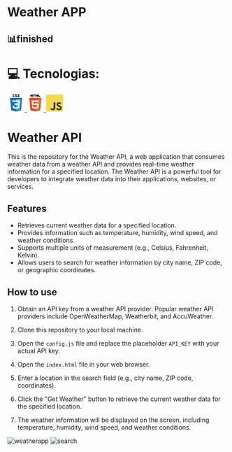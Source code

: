 
<h1> Weather APP </h1>
<h2>📊finished</h2>

# 💻 Tecnologias:
<a href="https://www.w3schools.com/css/" target="_blank" rel="noreferrer"> <img src="https://raw.githubusercontent.com/devicons/devicon/master/icons/css3/css3-original-wordmark.svg" alt="css3" width="40" height="40"/> </a> <a href="https://www.w3.org/html/" target="_blank" rel="noreferrer"> <img src="https://raw.githubusercontent.com/devicons/devicon/master/icons/html5/html5-original-wordmark.svg" alt="html5" width="40" height="40"/> </a> <a href="https://developer.mozilla.org/en-US/docs/Web/JavaScript" target="_blank" rel="noreferrer"> <img src="https://raw.githubusercontent.com/devicons/devicon/master/icons/javascript/javascript-original.svg" alt="javascript" width="40" height="40"/> </a>
# Weather API

This is the repository for the Weather API, a web application that consumes weather data from a weather API and provides real-time weather information for a specified location. The Weather API is a powerful tool for developers to integrate weather data into their applications, websites, or services.

## Features

- Retrieves current weather data for a specified location.
- Provides information such as temperature, humidity, wind speed, and weather conditions.
- Supports multiple units of measurement (e.g., Celsius, Fahrenheit, Kelvin).
- Allows users to search for weather information by city name, ZIP code, or geographic coordinates.

## How to use

1. Obtain an API key from a weather API provider. Popular weather API providers include OpenWeatherMap, Weatherbit, and AccuWeather.

2. Clone this repository to your local machine.

3. Open the `config.js` file and replace the placeholder `API_KEY` with your actual API key.

4. Open the `index.html` file in your web browser.

5. Enter a location in the search field (e.g., city name, ZIP code, coordinates).

6. Click the "Get Weather" button to retrieve the current weather data for the specified location.

7. The weather information will be displayed on the screen, including temperature, humidity, wind speed, and weather conditions.

<img width="960" alt="weatherapp" src="https://github.com/Guilhermefonseca2021/Weather-App/assets/92196697/3f4e7be7-d09b-46a7-8568-60cd314dcc69">

<img width="960" alt="search" src="https://github.com/Guilhermefonseca2021/Weather-App/assets/92196697/c29466ab-4c0f-4f5e-bb67-1912f4fb4885">
